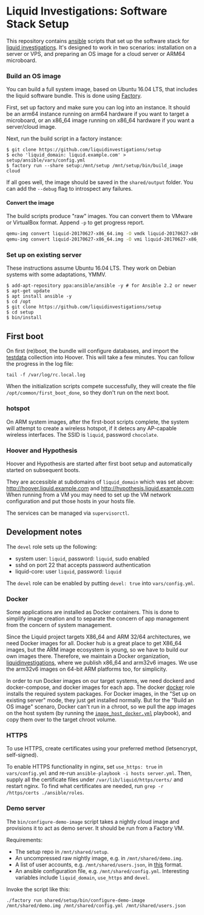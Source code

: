 # Liquid Investigations: Software Stack Setup
This repository contains [ansible](http://docs.ansible.com/ansible/) scripts
that set up the software stack for [liquid investigations][]. It's designed to
work in two scenarios: installation on a server or VPS, and preparing an OS
image for a cloud server or ARM64 microboard.

[liquid investigations]: https://liquidinvestigations.org/wordpress


### Build an OS image
You can build a full system image, based on Ubuntu 16.04 LTS, that includes the
liquid software bundle. This is done using [Factory][].

[Factory]: https://github.com/liquidinvestigations/factory

First, set up factory and make sure you can log into an instance. It should be
an arm64 instance running on arm64 hardware if you want to target a microboard,
or an x86_64 image running on x86_64 hardware if you want a server/cloud image.

Next, run the build script in a factory instance:

```shell
$ git clone https://github.com/liquidinvestigations/setup
$ echo 'liquid_domain: liquid.example.com' > setup/ansible/vars/config.yml
$ factory run --share setup:/mnt/setup /mnt/setup/bin/build_image cloud
```

If all goes well, the image should be saved in the `shared/output` folder. You
can add the `--debug` flag to introspect any failures.

#### Convert the image
The build scripts produce "raw" images. You can convert them to VMware or
VirtualBox format. Append `-p` to get progress report.

```sh
qemu-img convert liquid-20170627-x86_64.img -O vmdk liquid-20170627-x86_64.vmdk
qemu-img convert liquid-20170627-x86_64.img -O vmi liquid-20170627-x86_64.vmi
```



### Set up on existing server
These instructions assume Ubuntu 16.04 LTS. They work on Debian systems with
some adaptations, YMMV.

```shell
$ add-apt-repository ppa:ansible/ansible -y # for Ansible 2.2 or newer
$ apt-get update
$ apt install ansible -y
$ cd /opt
$ git clone https://github.com/liquidinvestigations/setup
$ cd setup
$ bin/install
```


## First boot
On first (re)boot, the bundle will configure databases, and import the
[testdata](https://github.com/hoover/testdata) collection into Hoover. This
will take a few minutes. You can follow the progress in the log file:

```
tail -f /var/log/rc.local.log
```

When the initialization scripts compete successfully, they will create the file
`/opt/common/first_boot_done`, so they don't run on the next boot.

### hotspot
On ARM system images, after the first-boot scripts complete, the system will
attempt to create a wireless hotspot, if it detecs any AP-capable wireless
interfaces. The SSID is `liquid`, password `chocolate`.

### Hoover and Hypothesis
Hoover and Hypothesis are started after first boot setup and automatically
started on subsequent boots.

They are accessible at subdomains of `liquid_domain` which was set above:
http://hoover.liquid.example.com and http://hypothesis.liquid.example.com
When running from a VM you may need to set up the VM network configuration
and put those hosts in your hosts file.

The services can be managed via `supervisorctl`.

## Development notes

The `devel` role sets up the following:

- system user: `liquid`, password: `liquid`, sudo enabled
- sshd on port 22 that accepts password authentication
- liquid-core: user `liquid`, password: `liquid`

The `devel` role can be enabled by putting `devel: true` into `vars/config.yml`.

### Docker
Some applications are installed as Docker containers. This is done to simplify
image creation and to separate the concern of app management from the concern
of system management.

Since the Liquid project targets X86_64 and ARM 32/64 architectures, we need
Docker images for all. Docker hub is a great place to get X86_64 images, but
the ARM image ecosystem is young, so we have to build our own images there.
Therefore, we maintain a Docker organization,
[liquidinvestigations](https://hub.docker.com/r/liquidinvestigations/), where
we publish x86_64 and arm32v6 images. We use the arm32v6 images on 64-bit ARM
platforms too, for simplicity.

In order to run Docker images on our target systems, we need dockerd and
docker-compose, and docker images for each app. The docker
[docker](ansible/roles/docker) role installs the required system packages. For
Docker images, in the "Set up on existing server" mode, they just get installed
normally. But for the "Build an OS image" scenaro, Docker can't run in a
chroot, so we pull the app images on the host system (by running the
[`image_host_docker.yml`](ansible/image_host_docker.yml) playbook), and copy
them over to the target chroot volume.

### HTTPS
To use HTTPS, create certificates using your preferred method (letsencrypt,
self-signed).

To enable HTTPS functionality in nginx, set `use_https: true` in
`vars/config.yml` and re-run `ansible-playbook -i hosts server.yml`.  Then,
supply all the certificate files under `/var/lib/liquid/https/certs/` and
restart nginx.  To find what certificates are needed, run `grep -r /https/certs
./ansible/roles`.

### Demo server
The `bin/configure-demo-image` script takes a nightly cloud image and
provisions it to act as demo server. It should be run from a Factory VM.

Requirements:
* The setup repo in `/mnt/shared/setup`.
* An uncompressed raw nightly image, e.g. in `/mnt/shared/demo.img`.
* A list of user accounts, e.g. `/mnt/shared/users.json`, in
  [this](https://github.com/liquidinvestigations/setup/blob/e9cdcbfcbd2af8627d9c6e048ce01b892ac49da7/ansible/roles/liquid-core/files/users.json)
  format.
* An ansible configuration file, e.g. `/mnt/shared/config.yml`. Interesting variables include `liquid_domain`, `use_https` and `devel`.

Invoke the script like this:

```shell
./factory run shared/setup/bin/configure-demo-image /mnt/shared/demo.img /mnt/shared/config.yml /mnt/shared/users.json
```
